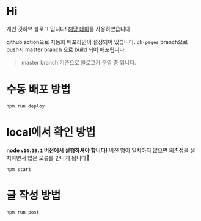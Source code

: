 # Hi

개인 깃허브 블로그 입니다! [해당 테마](https://github.com/JaeYeopHan/gatsby-starter-bee)를 사용하였습니다.

github action으로 자동화 배포라인이 설정되어 있습니다. `gh-pages` branch으로 push시 master branch 으로 build 되어 배포됩니다.

> master branch 기준으로 블로그가 운영 중 입니다.

# 수동 배포 방법

```shell
npm run deploy
```

# local에서 확인 방법

**node `v14.16.1` 버전에서 실행하셔야 합니다!** 버전 명이 일치하지 않으면 의존성을 설치하면서 많은 오류를 만나게 됩니다🤯

```shell
npm start
```

# 글 작성 방법

```shell
npm run post
```
